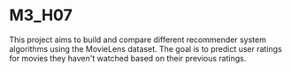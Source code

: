 # M3_H07
 This project aims to build and compare different recommender system algorithms using the MovieLens dataset. The goal is to predict user ratings for movies they haven't watched based on their previous ratings.

